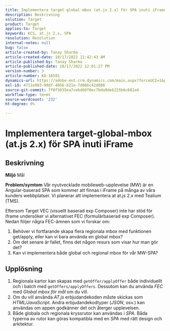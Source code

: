 ```yaml
---
title: Implementera target-global-mbox (at.js 2.x) för SPA inuti iFrame
description: Beskrivning
solution: Target
product: Target
applies-to: Target
keywords: KCS, at.js 2.x, SPA
resolution: Resolution
internal-notes: null
bug: false
article-created-by: Tanay Sharma .
article-created-date: 10/17/2022 11:42:43 AM
article-published-by: Tanay Sharma .
article-published-date: 10/17/2022 12:01:27 PM
version-number: 3
article-number: KA-16591
dynamics-url: https://adobe-ent.crm.dynamics.com/main.aspx?forceUCI=1&pagetype=entityrecord&etn=knowledgearticle&id=83f645c9-104e-ed11-bba2-0022480868ff
exl-id: 4711e903-99df-4056-b21e-7d08bc42d808
source-git-commit: 7f0f5035ea7cebd60f6ec7bda9de6225b6c602a4
workflow-type: tm+mt
source-wordcount: '232'
ht-degree: 0%

---
```


# Implementera target-global-mbox (at.js 2.x) för SPA inuti iFrame

## Beskrivning

<b>Miljö</b>
Mål


<b>Problem/symtom</b>
Vår nyutvecklade mobileweb-upplevelse (MW) är en Angular-baserad SPA som kommer att finnas i iFrame på många av våra kunders webbplatser. Vi planerar att implementera at at.js 2.x med Tealium (TMS).

Eftersom Target VEC (visuellt baserad exp Composer) inte har stöd för iframe undersöker vi alternativet FEC (formulärbaserad exp Composer). Nedan följer några FEC-ämnen som vi forskar om:



1. Behöver vi fortfarande skapa flera regionala mbox med funktionen get/apply, eller kan vi bara använda en global mbox?
2. Om det senare är fallet, finns det någon resurs som visar hur man gör det?
3. Kan vi implementera både global och regional mbox för vår MW-SPA?



## Upplösning


1. Regionala kartor kan skapas med `getOffer/applyOffer` både individuellt och i batch med `getOffers/applyOffers`. Dessutom kan du använda *FEC* med *Global mbox för mål* om du vill.
2. Om du vill använda *AT.js* erbjudandekoden måste skickas som *HTML/JavaScript*. Andra erbjudandekodtyper (*JSON*, osv.) kan användas om appen godkänner det och återger upplevelsen.
3. Både globala och regionala kryssrutor kan användas i *SPA*. Båda typerna av rutor kan göras kompatibla med en *SPA* med rätt design och arkitektur.
